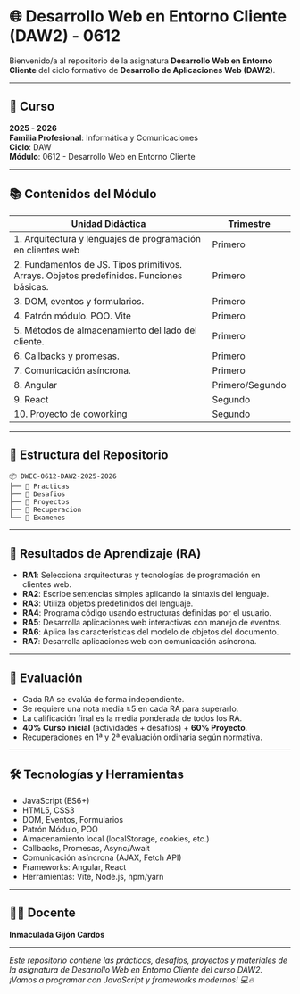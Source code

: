 # 🌐 Desarrollo Web en Entorno Cliente (DAW2) - 0612

Bienvenido/a al repositorio de la asignatura **Desarrollo Web en Entorno Cliente** del ciclo formativo de **Desarrollo de Aplicaciones Web (DAW2)**.

---

## 📅 Curso

**2025 - 2026**  
**Familia Profesional**: Informática y Comunicaciones  
**Ciclo**: DAW  
**Módulo**: 0612 - Desarrollo Web en Entorno Cliente

---

## 📚 Contenidos del Módulo

| Unidad Didáctica                                      | Trimestre           |
|-------------------------------------------------------|---------------------|
| 1. Arquitectura y lenguajes de programación en clientes web | Primero            |
| 2. Fundamentos de JS. Tipos primitivos. Arrays. Objetos predefinidos. Funciones básicas. | Primero            |
| 3. DOM, eventos y formularios.                        | Primero            |
| 4. Patrón módulo. POO. Vite                           | Primero            |
| 5. Métodos de almacenamiento del lado del cliente.    | Primero            |
| 6. Callbacks y promesas.                              | Primero            |
| 7. Comunicación asíncrona.                            | Primero            |
| 8. Angular                                            | Primero/Segundo    |
| 9. React                                              | Segundo            |
| 10. Proyecto de coworking                             | Segundo            |

---

## 📂 Estructura del Repositorio

```
📦 DWEC-0612-DAW2-2025-2026
├── 📁 Practicas
├── 📁 Desafios
├── 📁 Proyectos
├── 📁 Recuperacion
└── 📁 Examenes
```

---

## 🧭 Resultados de Aprendizaje (RA)

- **RA1**: Selecciona arquitecturas y tecnologías de programación en clientes web.
- **RA2**: Escribe sentencias simples aplicando la sintaxis del lenguaje.
- **RA3**: Utiliza objetos predefinidos del lenguaje.
- **RA4**: Programa código usando estructuras definidas por el usuario.
- **RA5**: Desarrolla aplicaciones web interactivas con manejo de eventos.
- **RA6**: Aplica las características del modelo de objetos del documento.
- **RA7**: Desarrolla aplicaciones web con comunicación asíncrona.

---

## 📌 Evaluación

- Cada RA se evalúa de forma independiente.
- Se requiere una nota media ≥5 en cada RA para superarlo.
- La calificación final es la media ponderada de todos los RA.
- **40% Curso inicial** (actividades + desafíos) + **60% Proyecto**.
- Recuperaciones en 1ª y 2ª evaluación ordinaria según normativa.

---

## 🛠️ Tecnologías y Herramientas

- JavaScript (ES6+)
- HTML5, CSS3
- DOM, Eventos, Formularios
- Patrón Módulo, POO
- Almacenamiento local (localStorage, cookies, etc.)
- Callbacks, Promesas, Async/Await
- Comunicación asíncrona (AJAX, Fetch API)
- Frameworks: Angular, React
- Herramientas: Vite, Node.js, npm/yarn

---

## 👩‍🏫 Docente

**Inmaculada Gijón Cardos**

---



*Este repositorio contiene las prácticas, desafíos, proyectos y materiales de la asignatura de Desarrollo Web en Entorno Cliente del curso DAW2.*  
*¡Vamos a programar con JavaScript y frameworks modernos! 💻🔥*
